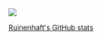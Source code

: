 
<img src="https://img.shields.io/badge/Java-3DDC84?style=flat-square&logo=Java&logoColor=white"/>

[Ruinenhaft's GitHub stats](https://github-readme-stats.vercel.app/api?username=Ruinenhaft&show_icons=true&theme=radical)

